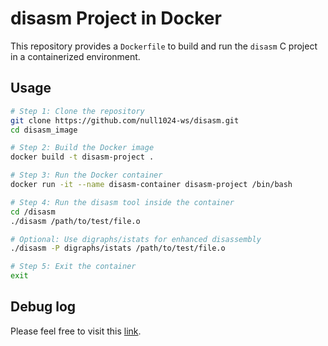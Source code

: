 # disasm Project in Docker

This repository provides a `Dockerfile` to build and run the `disasm` C project in a containerized environment.

## Usage

```bash
# Step 1: Clone the repository
git clone https://github.com/null1024-ws/disasm.git
cd disasm_image

# Step 2: Build the Docker image
docker build -t disasm-project .

# Step 3: Run the Docker container
docker run -it --name disasm-container disasm-project /bin/bash

# Step 4: Run the disasm tool inside the container
cd /disasm
./disasm /path/to/test/file.o

# Optional: Use digraphs/istats for enhanced disassembly
./disasm -P digraphs/istats /path/to/test/file.o

# Step 5: Exit the container
exit

```
## Debug log
Please feel free to visit this [link](https://hackmd.io/uAkgHz1RRNOi_soqLLLG4w). 
